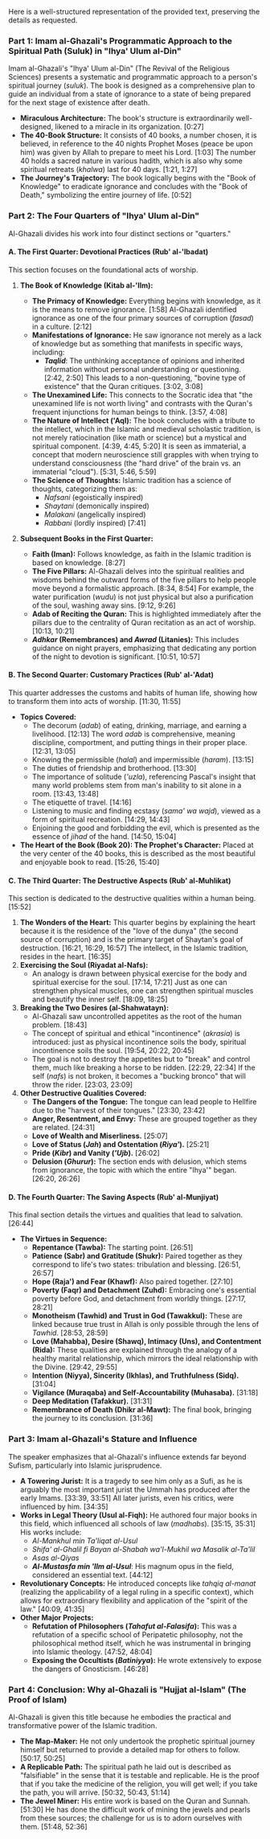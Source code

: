 Here is a well-structured representation of the provided text, preserving the details as requested.

### **Part 1: Imam al-Ghazali's Programmatic Approach to the Spiritual Path (Suluk) in "Ihya' Ulum al-Din"**

Imam al-Ghazali's "Ihya' Ulum al-Din" (The Revival of the Religious Sciences) presents a systematic and programmatic approach to a person's spiritual journey (*suluk*). The book is designed as a comprehensive plan to guide an individual from a state of ignorance to a state of being prepared for the next stage of existence after death.

*   **Miraculous Architecture:** The book's structure is extraordinarily well-designed, likened to a miracle in its organization. [0:27]
*   **The 40-Book Structure:** It consists of 40 books, a number chosen, it is believed, in reference to the 40 nights Prophet Moses (peace be upon him) was given by Allah to prepare to meet his Lord. [1:03] The number 40 holds a sacred nature in various hadith, which is also why some spiritual retreats (*khalwa*) last for 40 days. [1:21, 1:27]
*   **The Journey's Trajectory:** The book logically begins with the "Book of Knowledge" to eradicate ignorance and concludes with the "Book of Death," symbolizing the entire journey of life. [0:52]

### **Part 2: The Four Quarters of "Ihya' Ulum al-Din"**

Al-Ghazali divides his work into four distinct sections or "quarters."

#### **A. The First Quarter: Devotional Practices (Rub' al-'Ibadat)**

This section focuses on the foundational acts of worship.

1.  **The Book of Knowledge (Kitab al-'Ilm):**
    *   **The Primacy of Knowledge:** Everything begins with knowledge, as it is the means to remove ignorance. [1:58] Al-Ghazali identified ignorance as one of the four primary sources of corruption (*fasad*) in a culture. [2:12]
    *   **Manifestations of Ignorance:** He saw ignorance not merely as a lack of knowledge but as something that manifests in specific ways, including:
        *   ***Taqlid***: The unthinking acceptance of opinions and inherited information without personal understanding or questioning. [2:42, 2:50] This leads to a non-questioning, "bovine type of existence" that the Quran critiques. [3:02, 3:08]
    *   **The Unexamined Life:** This connects to the Socratic idea that "the unexamined life is not worth living" and contrasts with the Quran's frequent injunctions for human beings to think. [3:57, 4:08]
    *   **The Nature of Intellect ('Aql):** The book concludes with a tribute to the intellect, which in the Islamic and medieval scholastic tradition, is not merely ratiocination (like math or science) but a mystical and spiritual component. [4:39, 4:45, 5:20] It is seen as immaterial, a concept that modern neuroscience still grapples with when trying to understand consciousness (the "hard drive" of the brain vs. an immaterial "cloud"). [5:31, 5:46, 5:59]
    *   **The Science of Thoughts:** Islamic tradition has a science of thoughts, categorizing them as:
        *   *Nafsani* (egoistically inspired)
        *   *Shaytani* (demonically inspired)
        *   *Malakani* (angelically inspired)
        *   *Rabbani* (lordly inspired) [7:41]

2.  **Subsequent Books in the First Quarter:**
    *   **Faith (Iman):** Follows knowledge, as faith in the Islamic tradition is based on knowledge. [8:27]
    *   **The Five Pillars:** Al-Ghazali delves into the spiritual realities and wisdoms behind the outward forms of the five pillars to help people move beyond a formalistic approach. [8:34, 8:54] For example, the water purification (*wudu*) is not just physical but also a purification of the soul, washing away sins. [9:12, 9:26]
    *   **Adab of Reciting the Quran:** This is highlighted immediately after the pillars due to the centrality of Quran recitation as an act of worship. [10:13, 10:21]
    *   ***Adhkar* (Remembrances) and *Awrad* (Litanies):** This includes guidance on night prayers, emphasizing that dedicating any portion of the night to devotion is significant. [10:51, 10:57]

#### **B. The Second Quarter: Customary Practices (Rub' al-'Adat)**

This quarter addresses the customs and habits of human life, showing how to transform them into acts of worship. [11:30, 11:55]

*   **Topics Covered:**
    *   The decorum (*adab*) of eating, drinking, marriage, and earning a livelihood. [12:13] The word *adab* is comprehensive, meaning discipline, comportment, and putting things in their proper place. [12:31, 13:05]
    *   Knowing the permissible (*halal*) and impermissible (*haram*). [13:15]
    *   The duties of friendship and brotherhood. [13:30]
    *   The importance of solitude (*'uzla*), referencing Pascal's insight that many world problems stem from man's inability to sit alone in a room. [13:43, 13:48]
    *   The etiquette of travel. [14:16]
    *   Listening to music and finding ecstasy (*sama' wa wajd*), viewed as a form of spiritual recreation. [14:29, 14:43]
    *   Enjoining the good and forbidding the evil, which is presented as the essence of *jihad* of the hand. [14:50, 15:04]
*   **The Heart of the Book (Book 20): The Prophet's Character:** Placed at the very center of the 40 books, this is described as the most beautiful and enjoyable book to read. [15:26, 15:40]

#### **C. The Third Quarter: The Destructive Aspects (Rub' al-Muhlikat)**

This section is dedicated to the destructive qualities within a human being. [15:52]

1.  **The Wonders of the Heart:** This quarter begins by explaining the heart because it is the residence of the "love of the dunya" (the second source of corruption) and is the primary target of Shaytan's goal of destruction. [16:21, 16:29, 16:57] The intellect, in the Islamic tradition, resides in the heart. [16:35]
2.  **Exercising the Soul (Riyadat al-Nafs):**
    *   An analogy is drawn between physical exercise for the body and spiritual exercise for the soul. [17:14, 17:21] Just as one can strengthen physical muscles, one can strengthen spiritual muscles and beautify the inner self. [18:09, 18:25]
3.  **Breaking the Two Desires (al-Shahwatayn):**
    *   Al-Ghazali saw uncontrolled appetites as the root of the human problem. [18:43]
    *   The concept of spiritual and ethical "incontinence" (*akrasia*) is introduced: just as physical incontinence soils the body, spiritual incontinence soils the soul. [19:54, 20:22, 20:45]
    *   The goal is not to destroy the appetites but to "break" and control them, much like breaking a horse to be ridden. [22:29, 22:34] If the self (*nafs*) is not broken, it becomes a "bucking bronco" that will throw the rider. [23:03, 23:09]
4.  **Other Destructive Qualities Covered:**
    *   **The Dangers of the Tongue:** The tongue can lead people to Hellfire due to the "harvest of their tongues." [23:30, 23:42]
    *   **Anger, Resentment, and Envy:** These are grouped together as they are related. [24:31]
    *   **Love of Wealth and Miserliness.** [25:07]
    *   **Love of Status (*Jah*) and Ostentation (*Riya'*).** [25:21]
    *   **Pride (*Kibr*) and Vanity (*'Ujb*).** [26:02]
    *   **Delusion (*Ghurur*):** The section ends with delusion, which stems from ignorance, the topic with which the entire "Ihya'" began. [26:20, 26:26]

#### **D. The Fourth Quarter: The Saving Aspects (Rub' al-Munjiyat)**

This final section details the virtues and qualities that lead to salvation. [26:44]

*   **The Virtues in Sequence:**
    *   **Repentance (Tawba):** The starting point. [26:51]
    *   **Patience (Sabr) and Gratitude (Shukr):** Paired together as they correspond to life's two states: tribulation and blessing. [26:51, 26:57]
    *   **Hope (Raja') and Fear (Khawf):** Also paired together. [27:10]
    *   **Poverty (Faqr) and Detachment (Zuhd):** Embracing one's essential poverty before God, and detachment from worldly things. [27:17, 28:21]
    *   **Monotheism (Tawhid) and Trust in God (Tawakkul):** These are linked because true trust in Allah is only possible through the lens of *Tawhid*. [28:53, 28:59]
    *   **Love (Mahabba), Desire (Shawq), Intimacy (Uns), and Contentment (Rida):** These qualities are explained through the analogy of a healthy marital relationship, which mirrors the ideal relationship with the Divine. [29:42, 29:55]
    *   **Intention (Niyya), Sincerity (Ikhlas), and Truthfulness (Sidq).** [31:04]
    *   **Vigilance (Muraqaba) and Self-Accountability (Muhasaba).** [31:18]
    *   **Deep Meditation (Tafakkur).** [31:31]
    *   **Remembrance of Death (Dhikr al-Mawt):** The final book, bringing the journey to its conclusion. [31:36]

### **Part 3: Imam al-Ghazali's Stature and Influence**

The speaker emphasizes that al-Ghazali's influence extends far beyond Sufism, particularly into Islamic jurisprudence.

*   **A Towering Jurist:** It is a tragedy to see him only as a Sufi, as he is arguably the most important jurist the Ummah has produced after the early Imams. [33:39, 33:51] All later jurists, even his critics, were influenced by him. [34:35]
*   **Works in Legal Theory (Usul al-Fiqh):** He authored four major books in this field, which influenced all schools of law (*madhabs*). [35:15, 35:31] His works include:
    *   *Al-Mankhul min Ta'liqat al-Usul*
    *   *Shifa' al-Ghalil fi Bayan al-Shabah wa'l-Mukhil wa Masalik al-Ta'lil*
    *   *Asas al-Qiyas*
    *   ***Al-Mustasfa min 'Ilm al-Usul***: His magnum opus in the field, considered an essential text. [44:12]
*   **Revolutionary Concepts:** He introduced concepts like *tahqiq al-manat* (realizing the applicability of a legal ruling in a specific context), which allows for extraordinary flexibility and application of the "spirit of the law." [40:09, 41:35]
*   **Other Major Projects:**
    *   **Refutation of Philosophers (*Tahafut al-Falasifa*):** This was a refutation of a specific school of Peripatetic philosophy, not the philosophical method itself, which he was instrumental in bringing into Islamic theology. [47:52, 48:04]
    *   **Exposing the Occultists (*Batiniyya*):** He wrote extensively to expose the dangers of Gnosticism. [46:28]

### **Part 4: Conclusion: Why al-Ghazali is "Hujjat al-Islam" (The Proof of Islam)**

Al-Ghazali is given this title because he embodies the practical and transformative power of the Islamic tradition.

*   **The Map-Maker:** He not only undertook the prophetic spiritual journey himself but returned to provide a detailed map for others to follow. [50:17, 50:25]
*   **A Replicable Path:** The spiritual path he laid out is described as "falsifiable" in the sense that it is testable and replicable. He is the proof that if you take the medicine of the religion, you will get well; if you take the path, you will arrive. [50:32, 50:43, 51:14]
*   **The Jewel Miner:** His entire work is based on the Quran and Sunnah. [51:30] He has done the difficult work of mining the jewels and pearls from these sources; the challenge for us is to adorn ourselves with them. [51:48, 52:36]
